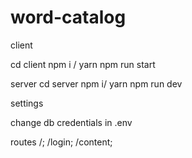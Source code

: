 # word-catalog

client 

cd client
npm i / yarn
npm run start 

server 
cd server 
npm i/ yarn 
npm run dev 

settings 

change db credentials in .env

routes
/;
/login;
/content;
